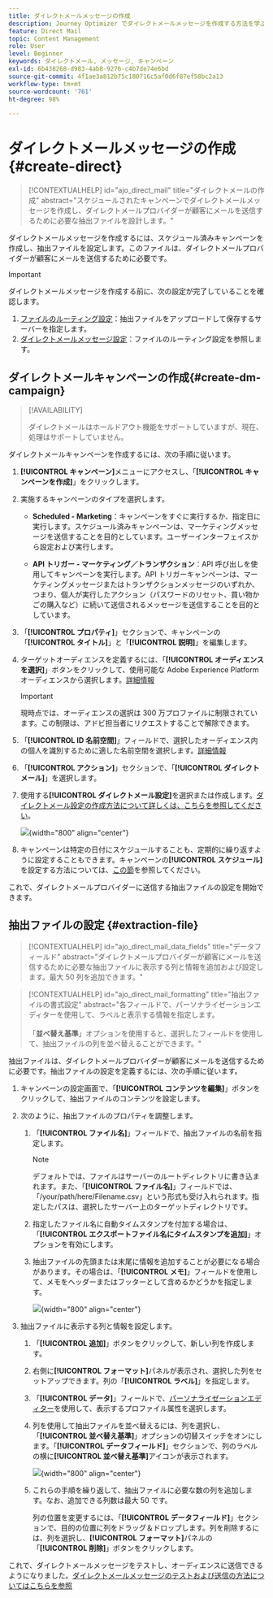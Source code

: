 ```yaml
---
title: ダイレクトメールメッセージの作成
description: Journey Optimizer でダイレクトメールメッセージを作成する方法を学ぶ
feature: Direct Mail
topic: Content Management
role: User
level: Beginner
keywords: ダイレクトメール, メッセージ, キャンペーン
exl-id: 6b438268-d983-4ab8-9276-c4b7de74e6bd
source-git-commit: 4f1ae3a812b75c180716c5af0d6f87ef58bc2a13
workflow-type: tm+mt
source-wordcount: '761'
ht-degree: 98%

---
```


# ダイレクトメールメッセージの作成 {#create-direct}

>[!CONTEXTUALHELP]
>id="ajo_direct_mail"
>title="ダイレクトメールの作成"
>abstract="スケジュールされたキャンペーンでダイレクトメールメッセージを作成し、ダイレクトメールプロバイダーが顧客にメールを送信するために必要な抽出ファイルを設計します。"

ダイレクトメールメッセージを作成するには、スケジュール済みキャンペーンを作成し、抽出ファイルを設定します。このファイルは、ダイレクトメールプロバイダーが顧客にメールを送信するために必要です。

>[!IMPORTANT]
>
>ダイレクトメールメッセージを作成する前に、次の設定が完了していることを確認します。
>
>1. [ファイルのルーティング設定](../direct-mail/direct-mail-configuration.md#file-routing-configuration)：抽出ファイルをアップロードして保存するサーバーを指定します。
>1. [ダイレクトメールメッセージ設定](../direct-mail/direct-mail-configuration.md#direct-mail-surface)：ファイルのルーティング設定を参照します。


## ダイレクトメールキャンペーンの作成{#create-dm-campaign}

>[!AVAILABILITY]
>
>ダイレクトメールはホールドアウト機能をサポートしていますが、現在、処理はサポートしていません。

ダイレクトメールキャンペーンを作成するには、次の手順に従います。

1. **[!UICONTROL キャンペーン]**&#x200B;メニューにアクセスし、「**[!UICONTROL キャンペーンを作成]**」をクリックします。

1. 実施するキャンペーンのタイプを選択します。

   * **Scheduled - Marketing**：キャンペーンをすぐに実行するか、指定日に実行します。スケジュール済みキャンペーンは、マーケティングメッセージを送信することを目的としています。ユーザーインターフェイスから設定および実行します。

   * **API トリガー - マーケティング／トランザクション**：API 呼び出しを使用してキャンペーンを実行します。API トリガーキャンペーンは、マーケティングメッセージまたはトランザクションメッセージのいずれか、つまり、個人が実行したアクション（パスワードのリセット、買い物かごの購入など）に続いて送信されるメッセージを送信することを目的としています。

1. 「**[!UICONTROL プロパティ]**」セクションで、キャンペーンの「**[!UICONTROL タイトル]**」と「**[!UICONTROL 説明]**」を編集します。

1. ターゲットオーディエンスを定義するには、「**[!UICONTROL オーディエンスを選択]**」ボタンをクリックして、使用可能な Adobe Experience Platform オーディエンスから選択します。[詳細情報](../audience/about-audiences.md)

   >[!IMPORTANT]
   >
   >現時点では、オーディエンスの選択は 300 万プロファイルに制限されています。この制限は、アドビ担当者にリクエストすることで解除できます。

1. 「**[!UICONTROL ID 名前空間]**」フィールドで、選択したオーディエンス内の個人を識別するために適した名前空間を選択します。[詳細情報](../event/about-creating.md#select-the-namespace)

1. 「**[!UICONTROL アクション]**」セクションで、「**[!UICONTROL ダイレクトメール]**」を選択します。

1. 使用する&#x200B;**[!UICONTROL ダイレクトメール設定]**&#x200B;を選択または作成します。[ダイレクトメール設定の作成方法について詳しくは、こちらを参照してください](direct-mail-configuration.md#direct-mail-surface)。

   ![](assets/direct-mail-campaign.png){width="800" align="center"}

1. キャンペーンは特定の日付にスケジュールすることも、定期的に繰り返すように設定することもできます。キャンペーンの&#x200B;**[!UICONTROL スケジュール]**&#x200B;を設定する方法については、[この節](../campaigns/create-campaign.md#schedule)を参照してください。

これで、ダイレクトメールプロバイダーに送信する抽出ファイルの設定を開始できます。

## 抽出ファイルの設定 {#extraction-file}

>[!CONTEXTUALHELP]
>id="ajo_direct_mail_data_fields"
>title="データフィールド"
>abstract="ダイレクトメールプロバイダーが顧客にメールを送信するために必要な抽出ファイルに表示する列と情報を追加および設定します。最大 50 列を追加できます。"

>[!CONTEXTUALHELP]
>id="ajo_direct_mail_formatting"
>title="抽出ファイルの書式設定"
>abstract="各フィールドで、パーソナライゼーションエディターを使用して、ラベルと表示する情報を指定します。<br/><br/>「<b>並べ替え基準</b>」オプションを使用すると、選択したフィールドを使用して、抽出ファイルの列を並べ替えることができます。"

抽出ファイルは、ダイレクトメールプロバイダーが顧客にメールを送信するために必要です。抽出ファイルの設定を定義するには、次の手順に従います。

1. キャンペーンの設定画面で、「**[!UICONTROL コンテンツを編集]**」ボタンをクリックして、抽出ファイルのコンテンツを設定します。

1. 次のように、抽出ファイルのプロパティを調整します。

   1. 「**[!UICONTROL ファイル名]**」フィールドで、抽出ファイルの名前を指定します。

      >[!NOTE]
      >
      >デフォルトでは、ファイルはサーバーのルートディレクトリに書き込まれます。また、「**[!UICONTROL ファイル名]**」フィールドでは、「/your/path/here/Filename.csv」という形式も受け入れられます。指定したパスは、選択したサーバー上のターゲットディレクトリです。<!--TBC if for SFTP and Azure only, or for all servers including S3-->

   1. 指定したファイル名に自動タイムスタンプを付加する場合は、「**[!UICONTROL エクスポートファイル名にタイムスタンプを追加]**」オプションを有効にします。

   1. 抽出ファイルの先頭または末尾に情報を追加することが必要になる場合があります。その場合は、「**[!UICONTROL メモ]**」フィールドを使用して、メモをヘッダーまたはフッターとして含めるかどうかを指定します。

      ![](assets/direct-mail-properties.png){width="800" align="center"}

1. 抽出ファイルに表示する列と情報を設定します。

   1. 「**[!UICONTROL 追加]**」ボタンをクリックして、新しい列を作成します。

   1. 右側に&#x200B;**[!UICONTROL フォーマット]**&#x200B;パネルが表示され、選択した列をセットアップできます。列の「**[!UICONTROL ラベル]**」を指定します。

   1. 「**[!UICONTROL データ]**」フィールドで、[パーソナライゼーションエディター](../personalization/personalization-build-expressions.md)を使用して、表示するプロファイル属性を選択します。

   1. 列を使用して抽出ファイルを並べ替えるには、列を選択し、「**[!UICONTROL 並べ替え基準]**」オプションの切替スイッチをオンにします。「**[!UICONTROL データフィールド]**」セクションで、列のラベルの横に&#x200B;**[!UICONTROL 並べ替え基準]**&#x200B;アイコンが表示されます。

      ![](assets/direct-mail-content.png){width="800" align="center"}

   1. これらの手順を繰り返して、抽出ファイルに必要な数の列を追加します。なお、追加できる列数は最大 50 です。

      列の位置を変更するには、「**[!UICONTROL データフィールド]**」セクションで、目的の位置に列をドラッグ＆ドロップします。列を削除するには、列を選択し、**[!UICONTROL フォーマット]**&#x200B;パネルの「**[!UICONTROL 削除]**」ボタンをクリックします。

これで、ダイレクトメールメッセージをテストし、オーディエンスに送信できるようになりました。[ダイレクトメールメッセージのテストおよび送信の方法についてはこちらを参照](test-send-direct-mail.md)

